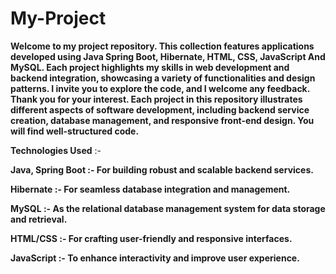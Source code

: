 # My-Project
**Welcome to my project repository. This collection features applications developed using Java Spring Boot, Hibernate, HTML, CSS, JavaScript And MySQL. Each project highlights my skills in web development and backend integration, showcasing a variety of functionalities and design patterns. I invite you to explore the code, and I welcome any feedback. Thank you for your interest.
Each project in this repository illustrates different aspects of software development, including backend service creation, database management, and responsive front-end design. You will find well-structured code.**

**Technologies Used** :-

**Java, Spring Boot :- For building robust and scalable backend services.**

**Hibernate :- For seamless database integration and management.**

**MySQL :- As the relational database management system for data storage and retrieval.**

**HTML/CSS :- For crafting user-friendly and responsive interfaces.**

**JavaScript :- To enhance interactivity and improve user experience.**
